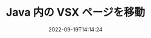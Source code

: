 ---
############################# Static ############################
layout: "auto-gen-merger"
date: 2022-09-19T14:14:24
draft: false
otherformats: mht mhtml odp ods odt one otp ott pdf pps ppsx ppt pptx rtf tex vdx

############################# Head ############################
head_title: "Java で VSX ページ移動"
head_description: "ドキュメント マージ API を使用して、Java 内の VSX ドキュメント内のページを任意の位置に移動します。"

############################# Header ############################
title: "Java 内の VSX ページを移動"
description: "数行の Java コードで VSX ページを移動します。"
bg_image: "https://cms.admin.containerize.com/templates/aspose/App_Themes/V3/images/bg/header1.png"
bg_overlay: false
button:
    enable: true
    icon: "fas fa-arrow-down"
    label: "無料トライアルをダウンロード"
    link: "https://downloads.groupdocs.com/merger/java"

############################# SubMenu ############################
submenu:
    enable: true

    left:
        img_alt: "GroupDocs.Merger for Java"
        image: "https://cms.admin.containerize.com/templates/groupdocs/images/product-logos/90x90-noborder/groupdocs-merger-java.png"
        product: "GroupDocs.Merger"
        platform: "Java"

    middle:
        button:

            # button loop
            - link: "https://apireference.groupdocs.com/merger/java"
              text: "API リファレンス"

            # button loop
            - link: "https://github.com/groupdocs-merger"
              text: "コード例"

            # button loop
            - link: "https://products.groupdocs.app/merger/family"
              text: "ライブデモ"

            # button loop
            - link: "https://purchase.groupdocs.com/pricing/merger/java"
              text: "価格"

    right:
        link_download: "https://downloads.groupdocs.com/merger"
        link_learn: "https://docs.groupdocs.com/merger/java"
        link_buy: "https://purchase.groupdocs.com"

############################# About ############################
about:
    enable: true
    title: "GroupDocs.Merger for Java API について"
    content: |
        [GroupDocs.Merger for Java](/ja/merger/java/) は、PDF、Microsoft Office (Word、Excel、PowerPoint 、OneNote)、OpenDocument、HTML、画像、および Java アプリケーション内のその他多数。コードを数行追加するだけで、ドキュメント内のページの移動、削除、回転、交換、抽出、向きの変更など、いくつかのドキュメント操作を実行できます。ドキュメント マージ API は、ドキュメント ページの画像としてのプレビューもサポートしており、ページ上のドキュメント構造、フォーマット、およびコンテンツを分析します。
        
        GroupDocs.Merger API は、ファイル ページ移動機能を必要とする企業向けソリューションに最適です。これらの API は、J2SE 7.0 (1.7), J2SE 8.0 (1.8), Java 10 を含むすべての主要なオペレーティング システムとプラットフォームで十分にサポートされています。

############################# Steps ############################
steps:
    enable: true
    title_left: "Java で VSX ファイル ページを移動"
    content_left: |
        [GroupDocs.Merger for Java](/ja/merger/java/) は、Java 開発者が VSX ファイル内でページを簡単に移動できるようにするために、いくつかの簡単な手順を実装します。 .
        
        * **MoveOptions** を初期化して、現在のページ番号と新しいページ番号を指定します。
        * **Merger** の新しいインスタンスを作成し、ソース ドキュメント パスをコンストラクター パラメーターとして渡します。
        * **movePage** を呼び出し、**MoveOptions** オブジェクトを渡します。
        * **save** を呼び出し、ファイル パスを指定して結果のドキュメントを保存します。

    title_right: "システム要求"
    content_right: |
        GroupDocs.Merger for Java API は、すべての主要なプラットフォームとオペレーティング システムでサポートされています。以下のコードを実行する前に、システムに次の前提条件がインストールされていることを確認してください。

        * オペレーティング システム: Microsoft Windows、Linux、MacOS
        * 開発環境: NetBeans, IntelliJ IDEA, Eclipse
        * フレームワーク: J2SE 7.0 (1.7), J2SE 8.0 (1.8), Java 10
        * [Maven](https://repository.groupdocs.com/webapp/#/artifacts/browse/tree/General/repo/com/groupdocs/groupdocs-merger) から GroupDocs.Merger for Java の最新バージョンをダウンロードします
         
    code: |
     {{% merger/additional-styles %}}
     {{< merger/code-merger title="Java サンプル コードを使用して VSX ファイル ページを移動する方法">}}

        ```java    
        // GroupDocs.Merger API を使用して VSX ファイル ページを移動する
        int pageNumber = 6;
        int newPageNumber = 1;

        // MoveOptions クラスを初期化して、現在のページ番号と新しいページ番号を指定する
        MoveOptions moveOptions = new MoveOptions(pageNumber, newPageNumber);

        // 入力 VSX ドキュメントで Merger をインスタンス化する
        Merger merger = new Merger("input.vsx");

        // movePage メソッドを呼び出し、MoveOptions オブジェクトをそれに渡します
        merger.movePage(moveOptions);
    
        // save メソッドを呼び出し、目的のファイル パスを渡して出力ドキュメントを保存します。
        merger.save("output.vsx");
        ```
     {{< /merger/code-merger >}}

############################# Demos ############################
demos:
    enable: true
    title: "ライブデモ - VSX ページをオンラインに移動"
    content: |
       [GroupDocs.Merger Live Demos](https://products.groupdocs.app/splitter/move-pages/vsx) Web サイトにアクセスして、今すぐ VSX ファイル ページを移動します。
       ライブデモには次の利点があります。
        
############################# About Formats ############################
about_formats:
    enable: true

############################# More Formats ############################
more_formats:
    enable: true
    title: "他のドキュメント形式のページを移動する"
    content: |
        Java は、ファイル形式と画像の合併と分割の API を文書化しています。以下に示すように、一般的なファイル形式の一部を移動します。

############################# Back to top ###############################
back_to_top:
    enable: true
---